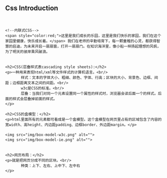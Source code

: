 <h2>Css Introduction</h2>

<!-- 优先级：内联式 > 嵌入式 > 外部式 , 视情况而定，就近原则-->
<!--外部式CSS-->
<link href="../style.css" rel="stylesheet" type="text/css" />

<br/>

<style type="text/css">
	span{color:blue;} /*嵌入式css*/
</style>

	<!--内联式CSS-->
	<span style="color:red;">这里是我们成长的乐园，这里是我们快乐的家园，我们在这个家园里健康，快乐成长着。</span> 我们在老师的辛勤培育下，每一颗童稚的心灵，都获得智慧的启迪，为未来开启一扇扇窗，打开一扇扇门。在知识海洋里，像小船一样扬起理想的风帆，为了明天的彼岸乘风破浪。

	
	<h2>CSS(层叠样式表cascading style sheets):</h2>
	<p>一种用来表现html/xml等文件样式的计算机语言。<br/>
           样式：文本的字体大小、粗细、颜色、字体、行高；区块的大小、背景色、边框、间距；边框距离文本之间的间距。<br/>
           w3c是CSS的标准。<br/>
           层叠：当我们对同一个元素设置同一个属性的样式时，浏览器会读后面一个的样式。后面的样式会层叠掉前面的样式。
	</p>
	
	<h2>CSS的盒模型：</h2>
	<p>html里面所有的元素都可看成是一个盒模型。这个盒模型在网页里占有的区域包含了内容的宽width、高height、内边距padding、边框border、外边距margin。</p>
	
	<img src="img/box-model-w3c.png" alt="">
	<img src="img/box-model-ie.png" alt="">
	
	
	<h2>网页布局：</h2>
	<p>就是把网页分成不同的区块。<br/>
           种类：上下、左右、上中下、左中右
	</p>

